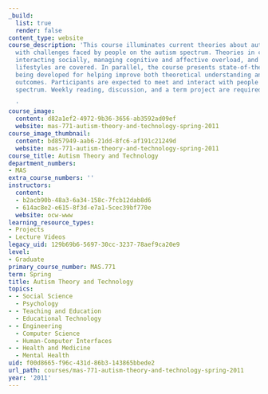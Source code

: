 ```yaml
---
_build:
  list: true
  render: false
content_type: website
course_description: 'This course illuminates current theories about autism together
  with challenges faced by people on the autism spectrum. Theories in communicating,
  interacting socially, managing cognitive and affective overload, and achieving independent
  lifestyles are covered. In parallel, the course presents state-of-the-art technologies
  being developed for helping improve both theoretical understanding and practical
  outcomes. Participants are expected to meet and interact with people on the autism
  spectrum. Weekly reading, discussion, and a term project are required.

  '
course_image:
  content: d82a1ef2-4972-9b36-3656-ab3592ad09ef
  website: mas-771-autism-theory-and-technology-spring-2011
course_image_thumbnail:
  content: bd857949-aab6-21dd-8fc6-af191c21249d
  website: mas-771-autism-theory-and-technology-spring-2011
course_title: Autism Theory and Technology
department_numbers:
- MAS
extra_course_numbers: ''
instructors:
  content:
  - b2acb90b-48a3-6a34-158c-7fcb12dab8d6
  - 614ac8e2-e615-8f3d-e7a1-5cec39bf770e
  website: ocw-www
learning_resource_types:
- Projects
- Lecture Videos
legacy_uid: 129b69b6-5697-30cc-3237-78aef9ca20e9
level:
- Graduate
primary_course_number: MAS.771
term: Spring
title: Autism Theory and Technology
topics:
- - Social Science
  - Psychology
- - Teaching and Education
  - Educational Technology
- - Engineering
  - Computer Science
  - Human-Computer Interfaces
- - Health and Medicine
  - Mental Health
uid: f00d8665-f96c-431d-86b3-143865bbede2
url_path: courses/mas-771-autism-theory-and-technology-spring-2011
year: '2011'
---
```

